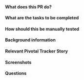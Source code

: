 #### What does this PR do?

#### What are the tasks to be completed

#### How should this be manually tested

#### Background information

#### Relevant Pivotal Tracker Story

#### Screenshots

#### Questions
